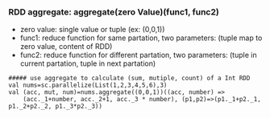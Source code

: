 ### RDD aggregate: aggregate(zero Value)(func1, func2)
  * zero value: single value or tuple (ex: (0,0,1))
  * func1: reduce function for same partation, two parameters: (tuple map to zero value, content of RDD)
  * func2: reduce function for different partation, two parameters: (tuple in current partation, tuple in next partation)
  ```
  ##### use aggregate to calculate (sum, mutiple, count) of a Int RDD
  val nums=sc.parallelize(List(1,2,3,4,5,6),3)
  val (acc, mut, num)=nums.aggregate((0,0,1))((acc, number) => 
      (acc._1+number, acc._2+1, acc._3 * number), (p1,p2)=>(p1._1+p2._1, p1._2+p2._2, p1._3*p2._3))
  ```
